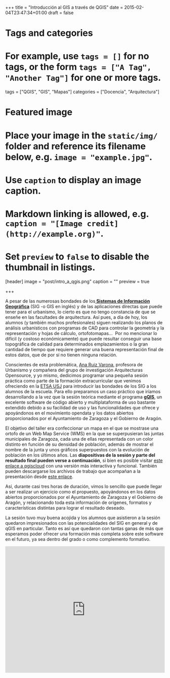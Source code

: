 +++
title = "Introducción al GIS a través de QGIS"
date = 2015-02-04T23:47:34+01:00
draft = false

# Tags and categories
# For example, use `tags = []` for no tags, or the form `tags = ["A Tag", "Another Tag"]` for one or more tags.
tags = ["QGIS", "GIS", "Mapas"]
categories = ["Docencia", "Arquitectura"]

# Featured image
# Place your image in the `static/img/` folder and reference its filename below, e.g. `image = "example.jpg"`.
# Use `caption` to display an image caption.
#   Markdown linking is allowed, e.g. `caption = "[Image credit](http://example.org)"`.
# Set `preview` to `false` to disable the thumbnail in listings.
[header]
image = "post/intro_a_qgis.png"
caption = ""
preview = true

+++

A pesar de las numerosas bondades de los<a href="https://es.wikipedia.org/wiki/Sistema_de_Informaci%C3%B3n_Geogr%C3%A1fica" class="ext" target="_blank"><strong> Sistemas de Información Geográfica</strong></a> (SIG -o GIS en inglés) y de las aplicaciones directas que puede tener para el urbanismo, lo cierto es que no tengo constancia de que se enseñe en las facultades de arquitectura. Así pues, a día de hoy, los alumnos (y también muchos profesionales) siguen realizando los planos de análisis urbanísticos con programas de CAD para controlar la geometría y la representación y hojas de cálculo, ortofotomapas...&nbsp; Por no mencionar lo difícil (y costoso económicamente) que puede resultar conseguir una base topográfica de calidad para determinados emplazamientos o la gran cantidad de tiempo que requiere generar una buena representación final de estos datos, que de por sí no tienen ninguna relación.</p>
<p>Conscientes de esta problemática, <a href="http://etsa.usj.es/es/docentes/ana-ruiz-varona" class="ext" target="_blank">Ana Ruiz Varona</a>, profesora de Urbanismo y compañera del grupo de investigación Arquitecturas Opensource, y yo mismo, dedicimos programar una pequeña sesión práctica como parte de la formación extracurricular que venimos ofreciendo en la <a href="http://etsa.usj.es/es" class="ext" target="_blank">ETSA USJ</a> para introducir las bondades de los SIG a los alumnos de la escuela. Para ello preparamos un caso práctico que iríamos desarrollando a la vez que la sesión teórica mediante el programa <strong><a href="http://qgis.org" class="ext" target="_blank">gQIS</a></strong>, un excelente software de código abierto y multiplataforma de uso bastante extendido debido a su facilidad de uso y las funcionalidades que ofrece y apoyándonos en el movimiento opendata y los datos abiertos proporcionados por el Ayuntamiento de Zaragoza y el Gobierno de Aragón.</p>
<p>El objetivo del taller era confeccionar un mapa en el que se mostrase una ortofo de un Web Map Service (WMS) en la que se superpusieran las juntas municipales de Zaragoza, cada una de ellas representada con un color distinto en función de su densidad de población, además de mostrar el nombre de la junta y unos gráficos superpuestos con la evolución de población en los últimos años. Las <strong>diapositivas de la sesión y parte del resultado final pueden verse a continuación</strong>, si bien es posible visitar <a href="http://qgiscloud.com/ccamara/demo_curso_qgis_02" class="ext" target="_blank">este enlace a qgiscloud</a> con una versión más interactiva y funcional. También pueden descargarse los archivos de trabajo que acompañan a la presentación desde <a href="https://www.dropbox.com/sh/zfwnt0a9mulzixf/AACsI-jVrUSlZYs7CM2uN519a?dl=0" class="ext" target="_blank">este enlace</a>.</p>

<script async class="speakerdeck-embed" data-id="d9125475ecc94f8da93caea2aef9b5f7" data-ratio="1.33333333333333" src="//speakerdeck.com/assets/embed.js"></script>

<p>Así, durante casi tres horas de duración, vimos lo sencillo que puede llegar a ser realizar un ejercicio como el propuesto, apoyándonos en los datos abiertos proporcionados por el Ayuntamiento de Zaragoza y el Gobierno de Aragón, y relacionando toda esta información de orígenes, formatos y características distintas para lograr el resultado deseado.</p><p>La sesión tuvo muy buena acojida y los alumnos que asistieron a la sesión quedaron impresionados con las potencialidades del SIG en general y de qGIS en particular. Tanto es así que quedaron con tantas ganas de más que esperamos poder ofrecer una formación más completa sobre este software en el futuro, ya sea dentro del grado o como complemento formativo.</p>
<p><iframe src="https://m.qgiscloud.com/ccamara/demo_curso_qgis_02" width="100%" height="400px" frameborder="0">Ver versión completa</iframe>
